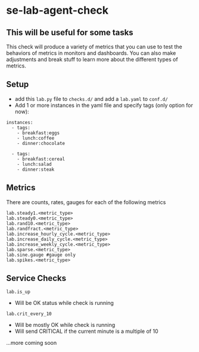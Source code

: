 # se-lab-agent-check

## This will be useful for some tasks

This check will produce a variety of metrics that you can use to test the behaviors of metrics in monitors and dashboards. You can also make adjustments and break stuff to learn more about the different types of metrics.

## Setup

-   add this `lab.py` file to `checks.d/` and add a `lab.yaml` to `conf.d/`
-   Add 1 or more instances in the yaml file and specify tags (only option for now):

```
instances:
  - tags:
    - breakfast:eggs
    - lunch:coffee
    - dinner:chocolate

  - tags:
    - breakfast:cereal
    - lunch:salad
    - dinner:steak
```

## Metrics

There are counts, rates, gauges for each of the following metrics

```
lab.steady1.<metric_type>
lab.steady0.<metric_type>
lab.rand10.<metric_type>
lab.randfract.<metric_type>
lab.increase_hourly_cycle.<metric_type>
lab.increase_daily_cycle.<metric_type>
lab.increase_weekly_cycle.<metric_type>
lab.sparse.<metric_type>
lab.sine.gauge #gauge only
lab.spikes.<metric_type>
```

## Service Checks

`lab.is_up`

-   Will be OK status while check is running

`lab.crit_every_10`

-   Will be mostly OK while check is running
-   Will send CRITICAL if the current minute is a multiple of 10

...more coming soon
